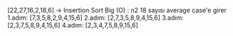 [22,27,16,2,18,6] -> Insertion Sort
Big (O) : n2
18 sayısı average case'e girer
1.adım: [7,3,5,8,2,9,4,15,6]
2.adım: [2,7,3,5,8,9,4,15,6]
3.adım: [2,3,7,5,8,9,4,15,6]
4.adım: [2,3,4,7,5,8,9,15,6]
